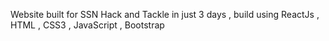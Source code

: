 Website built for SSN Hack and Tackle in just 3 days , build using ReactJs , HTML , CSS3 , JavaScript , Bootstrap
